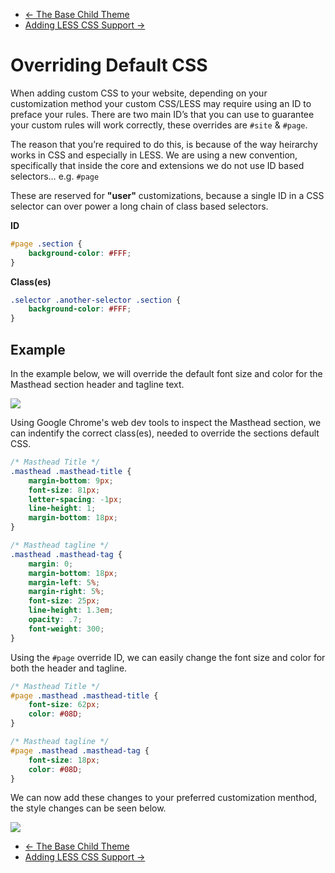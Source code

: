 <div class="row-fluid">
	<div class="span12">
		<ul class="pager">
			<li class="pull-left"><a href="http://docs.pagelines.com/customize/base-child-theme">&larr; The Base Child Theme</a></li>
  			<li class="pull-right"><a href="http://docs.pagelines.com/customize/adding-less-css-support">Adding LESS CSS Support &rarr;</i></a></li>
		</ul>
	</div>
</div>

# Overriding Default CSS #

When adding custom CSS to your website, depending on your customization method your custom CSS/LESS may require using an ID to preface your rules. There are two main ID’s that you can use to guarantee your custom rules will work correctly, these overrides are `#site` & `#page`.

The reason that you’re required to do this, is because of the way heirarchy works in CSS and especially in LESS. We are using a new convention, specifically that inside the core and extensions we do not use ID based selectors… e.g. `#page`

These are reserved for **"user"** customizations, because a single ID in a CSS selector can over power a long chain of class based selectors.

**ID**
~~~ .css
#page .section {
	background-color: #FFF;
}
~~~

**Class(es)**
~~~ .css
.selector .another-selector .section {
	background-color: #FFF;
}
~~~

## Example ##

In the example below, we will override the default font size and color for the Masthead section header and tagline text.

![](https://raw.github.com/pagelines/Docs/master/gh-pages-template/public/img/override-default-masthead.jpg)

Using Google Chrome's web dev tools to inspect the Masthead section, we can indentify the correct class(es), needed to override the sections default CSS.

~~~ .css
/* Masthead Title */
.masthead .masthead-title {
	margin-bottom: 9px;
	font-size: 81px;
	letter-spacing: -1px;
	line-height: 1;
	margin-bottom: 18px;
}

/* Masthead tagline */
.masthead .masthead-tag {
	margin: 0;
	margin-bottom: 18px;
	margin-left: 5%;
	margin-right: 5%;
	font-size: 25px;
	line-height: 1.3em;
	opacity: .7;
	font-weight: 300;
}
~~~

Using the `#page` override ID, we can easily change the font size and color for both the header and tagline. 

~~~ .css
/* Masthead Title */
#page .masthead .masthead-title {
	font-size: 62px;
	color: #08D;
}

/* Masthead tagline */
#page .masthead .masthead-tag {
	font-size: 18px;
	color: #08D;
}
~~~

We can now add these changes to your preferred customization menthod, the style changes can be seen below.

![](https://raw.github.com/pagelines/Docs/master/gh-pages-template/public/img/override-custom-masthead.jpg)

<div class="row-fluid">
	<div class="span12">
		<ul class="pager">
			<li class="pull-left"><a href="http://docs.pagelines.com/customize/base-child-theme">&larr; The Base Child Theme</a></li>
  			<li class="pull-right"><a href="http://docs.pagelines.com/customize/adding-less-css-support">Adding LESS CSS Support &rarr;</i></a></li>
		</ul>
	</div>
</div>

